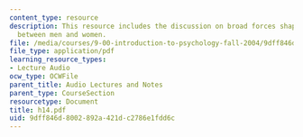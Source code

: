 ```yaml
---
content_type: resource
description: This resource includes the discussion on broad forces shaping the relationship
  between men and women.
file: /media/courses/9-00-introduction-to-psychology-fall-2004/9dff846d8002892a421dc2786e1fdd6c_h14.pdf
file_type: application/pdf
learning_resource_types:
- Lecture Audio
ocw_type: OCWFile
parent_title: Audio Lectures and Notes
parent_type: CourseSection
resourcetype: Document
title: h14.pdf
uid: 9dff846d-8002-892a-421d-c2786e1fdd6c
---
```

